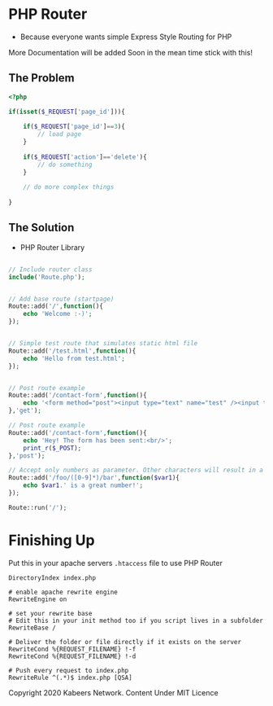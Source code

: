 # PHP Router
- Because everyone wants simple Express Style Routing for PHP

More Documentation will be added Soon in the mean time stick with this!


## The Problem
```php
<?php

if(isset($_REQUEST['page_id'])){
	
    if($_REQUEST['page_id']==3){
		// load page
	}
 
	if($_REQUEST['action']=='delete'){
		// do something
	}
 
	// do more complex things
	
}

```

## The Solution
- PHP Router Library

```php

// Include router class
include('Route.php');


// Add base route (startpage)
Route::add('/',function(){
    echo 'Welcome :-)';
});


// Simple test route that simulates static html file
Route::add('/test.html',function(){
    echo 'Hello from test.html';
});


// Post route example
Route::add('/contact-form',function(){
    echo '<form method="post"><input type="text" name="test" /><input type="submit" value="send" /></form>';
},'get');

// Post route example
Route::add('/contact-form',function(){
    echo 'Hey! The form has been sent:<br/>';
    print_r($_POST);
},'post');

// Accept only numbers as parameter. Other characters will result in a 404 error
Route::add('/foo/([0-9]*)/bar',function($var1){
    echo $var1.' is a great number!';
});

Route::run('/');

```


# Finishing Up 
Put this in your apache servers ```.htaccess``` file to use PHP Router

```htaccess
DirectoryIndex index.php

# enable apache rewrite engine
RewriteEngine on

# set your rewrite base
# Edit this in your init method too if you script lives in a subfolder
RewriteBase /

# Deliver the folder or file directly if it exists on the server
RewriteCond %{REQUEST_FILENAME} !-f
RewriteCond %{REQUEST_FILENAME} !-d
 
# Push every request to index.php
RewriteRule ^(.*)$ index.php [QSA]
```

Copyright 2020 Kabeers Network. Content Under MIT Licence
